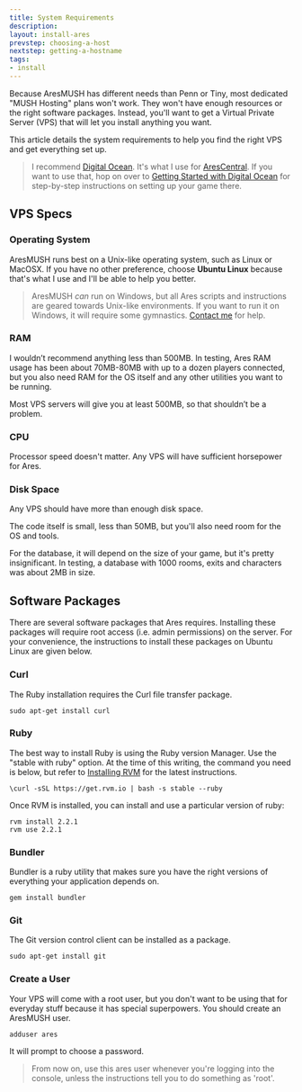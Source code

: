 ```yaml
---
title: System Requirements
description:
layout: install-ares
prevstep: choosing-a-host
nextstep: getting-a-hostname
tags: 
- install
---
```


Because AresMUSH has different needs than Penn or Tiny, most dedicated "MUSH Hosting" plans won't work.  They won't have enough resources or the right software packages.  Instead, you'll want to get a Virtual Private Server (VPS) that will let you install anything you want.  

This article details the system requirements to help you find the right VPS and get everything set up.

> I recommend [Digital Ocean](http://www.digitalocean.com/?refcode=5c07173bc1f2).  It's what I use for [AresCentral](/arescentral).  If you want to use that, hop on over to [Getting Started with Digital Ocean](/install-ares/digital-ocean) for step-by-step instructions on setting up your game there.

## VPS Specs

### Operating System

AresMUSH runs best on a Unix-like operating system, such as Linux or MacOSX.  If you have no other preference, choose **Ubuntu Linux** because that's what I use and I'll be able to help you better.

> AresMUSH _can_ run on Windows, but all Ares scripts and instructions are geared towards Unix-like environments.  If you want to run it on Windows, it will require some gymnastics.  [Contact me](/feedback) for help.

### RAM

I wouldn’t recommend anything less than 500MB. In testing, Ares RAM usage has been about 70MB-80MB with up to a dozen players connected, but you also need RAM for the OS itself and any other utilities you want to be running. 

Most VPS servers will give you at least 500MB, so that shouldn’t be a problem.

### CPU

Processor speed doesn't matter.  Any VPS will have sufficient horsepower for Ares.

### Disk Space

Any VPS should have more than enough disk space.

The code itself is small, less than 50MB, but you'll also need room for the OS and tools.

For the database, it will depend on the size of your game, but it's pretty insignificant.  In testing, a database with 1000 rooms, exits and characters was about 2MB in size.

## Software Packages

There are several software packages that Ares requires.  Installing these packages will require root access (i.e. admin permissions) on the server.   For your convenience, the instructions to install these packages on Ubuntu Linux are given below.

### Curl

The Ruby installation requires the Curl file transfer package.

    sudo apt-get install curl

### Ruby

The best way to install Ruby is using the Ruby version Manager.  Use the "stable with ruby" option.  At the time of this writing, the command you need is below, but refer to [Installing RVM](https://rvm.io/rvm/install) for the latest instructions.

    \curl -sSL https://get.rvm.io | bash -s stable --ruby

Once RVM is installed, you can install and use a particular version of ruby:

    rvm install 2.2.1
    rvm use 2.2.1

### Bundler

Bundler is a ruby utility that makes sure you have the right versions of everything your application depends on.

    gem install bundler

### Git

The Git version control client can be installed as a package.

    sudo apt-get install git


### Create a User

Your VPS will come with a root user, but you don't want to be using that for everyday stuff because it has special superpowers.  You should create an AresMUSH user.   

    adduser ares

It will prompt to choose a password. 

> From now on, use this ares user whenever you're logging into the console, unless the instructions tell you to do something as 'root'.